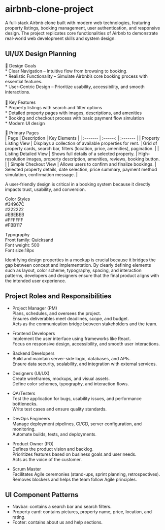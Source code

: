 # airbnb-clone-project

A full-stack Airbnb clone built with modern web technologies, featuring property listings, booking management, user authentication, and responsive design. The project replicates core functionalities of Airbnb to demonstrate real-world web development skills and system design.

<h2>UI/UX Design Planning</h2>
🎯 Design Goals <br>
* Clear Navigation – Intuitive flow from browsing to booking. <br>
* Realistic Functionality – Simulate Airbnb’s core booking process with essential features. <br>
* User-Centric Design – Prioritize usability, accessibility, and smooth interactions. <br>
<br>
🔑 Key Features <br>
* Property listings with search and filter options <br>
* Detailed property pages with images, descriptions, and amenities <br>
* Booking and checkout process with basic payment flow simulation <br>
* Modern UI design <br>  

📄 Primary Pages <br>
| Page	| Description	| Key Elements |
| :------- | :------: | :------- |
| Property Listing View |	Displays a collection of available properties for rent.	| Grid of property cards, search bar, filters (location, price, amenities), pagination. |
| Listing Detailed View |	Shows full details of a selected property. | High-resolution images, property description, amenities, reviews, booking button. |
| Simple Checkout View |	Allows users to confirm and finalize bookings. | Selected property details, date selection, price summary, payment method simulation, confirmation message. | 

A user-friendly design is critical in a booking system because it directly impacts trust, usability, and conversion.  

Color Styles <br>
#34967C   
#222222  
#EBEBEB  
#FFFFFF  
#FBB117  

Typography<br>
Front family: Quicksand <br>
Font weight: 500 <br>
Font size:18px <br>  

Identifying design properties in a mockup is crucial because it bridges the gap between concept and implementation. By clearly defining elements such as layout, color scheme, typography, spacing, and interaction patterns, developers and designers ensure that the final product aligns with the intended user experience.  

<h2>Project Roles and Responsibilities</h2>  

* Project Manager (PM)  
Plans, schedules, and oversees the project.  
Ensures deliverables meet deadlines, scope, and budget.  
Acts as the communication bridge between stakeholders and the team.  

* Frontend Developers  
Implement the user interface using frameworks like React.  
Focus on responsive design, accessibility, and smooth user interactions.  

* Backend Developers  
Build and maintain server-side logic, databases, and APIs.  
Ensure data security, scalability, and integration with external services.  

* Designers (UI/UX)  
Create wireframes, mockups, and visual assets.  
Define color schemes, typography, and interaction flows.  

* QA/Testers  
Test the application for bugs, usability issues, and performance bottlenecks.  
Write test cases and ensure quality standards.  

* DevOps Engineers  
Manage deployment pipelines, CI/CD, server configuration, and monitoring.  
Automate builds, tests, and deployments.  

* Product Owner (PO)  
Defines the product vision and backlog.  
Prioritizes features based on business goals and user needs.  
Acts as the voice of the customer.  

* Scrum Master  
Facilitates Agile ceremonies (stand-ups, sprint planning, retrospectives).  
Removes blockers and helps the team follow Agile principles.  

<h2>UI Component Patterns</h2>  

* Navbar: contains a search bar and search filters.  
* Property card: contains pictures, property name, price, location, and rating.  
* Footer: contains about us and help sections.  
